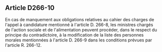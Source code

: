 ## Article D266-10

En cas de manquement aux obligations relatives au cahier des charges de l'appel à candidature mentionné
à l'article D. 266-8, les ministres chargés de l'action sociale et de l'alimentation peuvent procéder, dans le
respect du principe du contradictoire, à la modification de la liste des personnes morales mentionnées à
l'article D. 266-9 dans les conditions prévues par l'article R. 266-12.

